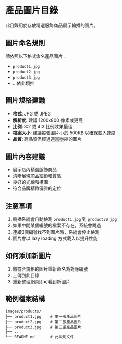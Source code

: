 # 產品圖片目錄

此目錄用於存放精選服飾商品展示輪播的圖片。

## 圖片命名規則

請依照以下格式命名產品圖片：

- `product1.jpg`
- `product2.jpg`
- `product3.jpg`
- ...依此類推

## 圖片規格建議

- **格式**: JPG 或 JPEG
- **解析度**: 建議 1200x800 像素或更高
- **比例**: 3:2 或 4:3 比例效果最佳
- **檔案大小**: 建議每張圖片小於 500KB 以確保載入速度
- **品質**: 高品質但經過適當壓縮的圖片

## 圖片內容建議

- 展示店內精選服飾商品
- 清晰展現商品細節和質感
- 良好的光線和構圖
- 符合品牌精緻優雅的定位

## 注意事項

1. 輪播系統會自動檢測 `product1.jpg` 到 `product20.jpg`
2. 如果中間某個編號的檔案不存在，系統會跳過
3. 連續3個編號找不到圖片時，系統會停止檢測
4. 圖片會以 lazy loading 方式載入以提升性能

## 如何添加新圖片

1. 將符合規格的圖片重新命名為對應編號
2. 上傳到此目錄
3. 重新整理網頁即可看到新圖片

## 範例檔案結構

```
images/products/
├── product1.jpg    # 第一張產品圖片
├── product2.jpg    # 第二張產品圖片
├── product3.jpg    # 第三張產品圖片
├── ...
└── README.md       # 此說明文件